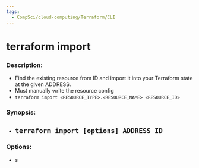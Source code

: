 ```yaml
---
tags:
  - CompSci/cloud-computing/Terraform/CLI
---
```

# terraform import
### Description:
- Find the existing resource from ID and import it into your Terraform state at the given ADDRESS.
- Must manually write the resource config
- `terraform import <RESOURCE_TYPE>.<RESOURCE_NAME> <RESOURCE_ID>`
### Synopsis:
- `terraform import [options] ADDRESS ID`
	- 
### Options:
- s


